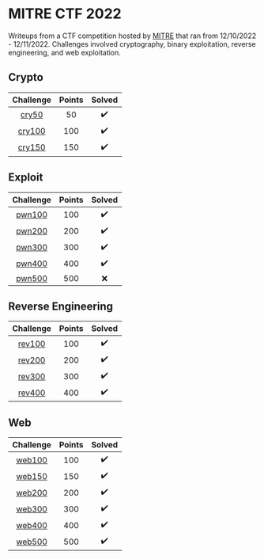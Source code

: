 # MITRE CTF 2022
Writeups from a CTF competition hosted by [MITRE](https://www.mitre.org/) that ran from 12/10/2022 - 12/11/2022. Challenges involved cryptography, binary exploitation, reverse engineering, and web exploitation.

## Crypto
|Challenge|Points|Solved|
|:---:|:---:|:---:|
|[cry50](./cry/cry50)|50|:heavy_check_mark:|
|[cry100](./cry/cry100)|100|:heavy_check_mark:|
|[cry150](./cry/cry150)|150|:heavy_check_mark:|

## Exploit
|Challenge|Points|Solved|
|:---:|:---:|:---:|
|[pwn100](./pwn/pwn100)|100|:heavy_check_mark:|
|[pwn200](./pwn/pwn200)|200|:heavy_check_mark:|
|[pwn300](./pwn/pwn300)|300|:heavy_check_mark:|
|[pwn400](./pwn/pwn400)|400|:heavy_check_mark:|
|[pwn500](./pwn/pwn500)|500|:x:|

## Reverse Engineering
|Challenge|Points|Solved|
|:---:|:---:|:---:|
|[rev100](./rev/rev100)|100|:heavy_check_mark:|
|[rev200](./rev/rev200)|200|:heavy_check_mark:|
|[rev300](./rev/rev300)|300|:heavy_check_mark:|
|[rev400](./rev/rev400)|400|:heavy_check_mark:|

## Web
|Challenge|Points|Solved|
|:---:|:---:|:---:|
|[web100](./web/web100)|100|:heavy_check_mark:|
|[web150](./web/web150)|150|:heavy_check_mark:|
|[web200](./web/web200)|200|:heavy_check_mark:|
|[web300](./web/web300)|300|:heavy_check_mark:|
|[web400](./web/web400)|400|:heavy_check_mark:|
|[web500](./web/web500)|500|:heavy_check_mark:|